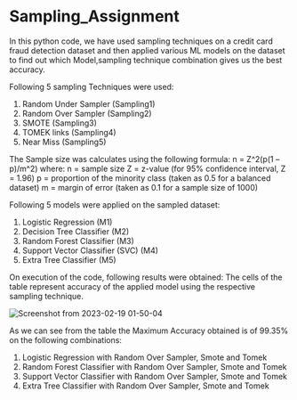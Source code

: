 # Sampling_Assignment

In this python code, we have used sampling techniques on a credit card fraud detection dataset 
and then applied various ML models on the dataset to find out which Model,sampling technique combination
gives us the best accuracy.


Following 5 sampling Techniques were used:
1. Random Under Sampler (Sampling1)
2. Random Over Sampler (Sampling2)
3. SMOTE (Sampling3)
4. TOMEK links (Sampling4)
5. Near Miss (Sampling5)


The Sample size was calculates using the following formula: n = Z^2(p(1 – p)/m^2) where: 
n = sample size
Z = z-value (for 95% confidence interval, Z = 1.96)
p = proportion of the minority class (taken as 0.5 for a balanced dataset)
m = margin of error (taken as 0.1 for a sample size of 1000)


Following 5 models were applied on the sampled dataset:
1. Logistic Regression (M1)
2. Decision Tree Classifier (M2)
3. Random Forest Classifier (M3)
4. Support Vector Classifier (SVC) (M4)
5. Extra Tree Classifier (M5)


On execution of the code, following results were obtained:
The cells of the table represent accuracy of the applied model using the respective sampling technique.

![Screenshot from 2023-02-19 01-50-04](https://user-images.githubusercontent.com/71625050/219893357-dc43f216-8e2e-4a83-a758-60f7ef440063.png)

As we can see from the table the Maximum Accuracy obtained is of 99.35% on the following combinations:

1. Logistic Regression with Random Over Sampler, Smote and Tomek
2. Random Forest Classifier with Random Over Sampler, Smote and Tomek
3. Support Vector Classifier with Random Over Sampler, Smote and Tomek
4. Extra Tree Classifier with Random Over Sampler, Smote and Tomek




